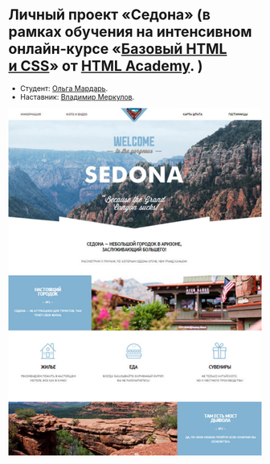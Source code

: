 # Личный проект «Седона» (в рамках обучения на интенсивном онлайн‑курсе «[Базовый HTML и CSS](https://htmlacademy.ru/intensive)» от [HTML Academy](https://htmlacademy.ru). )

* Студент: [Ольга Мардарь](https://htmlacademy.ru/profile/id144410).
* Наставник: [Владимир Меркулов](https://htmlacademy.ru/profile/straniks).


<img width="769" alt="Sedona" src="https://github.com/mardarolya/mardarolya.github.com/blob/master/img/sedona.jpg">
